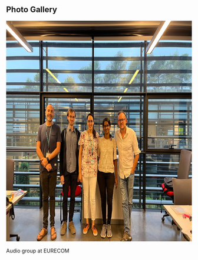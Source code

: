 <section id="gallery">
  <h2>Photo Gallery</h2>
    <img src="/assets/img/Lab_img.jpg" alt="Photo" width="800" height="600">
  <p>Audio group at EURECOM</p>
</section>
